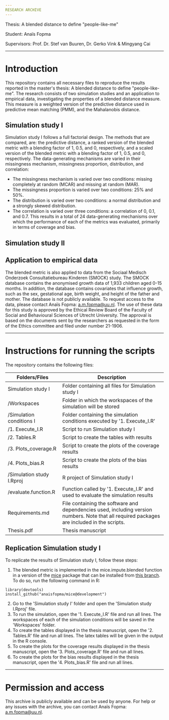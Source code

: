 ```yaml
---
RESEARCH ARCHIVE
---
```


Thesis: A blended distance to define "people-like-me"

Student: Anaïs Fopma

Supervisors: Prof. Dr. Stef van Buuren, Dr. Gerko Vink & Mingyang Cai

---
# Introduction
This repository contains all necessary files to reproduce the results reported in the master's thesis: A blended distance to define "people-like-me".
The research consists of two simulation studies and an application to empirical data, investigating the properties of a blended distance measure. This measure is a weighted version of the predictive distance used in predictive mean matching (PMM), and the Mahalanobis distance. 

## Simulation study I
Simulation study I follows a full factorial design. The methods that are compared, are: the predictive distance, a ranked version of the blended metric with a blending factor of 1, 0.5, and 0, respectively, and a scaled version of the blended metric with a blending factor of 1, 0.5, and 0, respectively. The data-generating mechanisms are varied in their missingness mechanism, missingness proportion, distribution, and correlation: 
- The missingness mechanism is varied over two conditions: missing completely at random (MCAR) and missing at random (MAR). 
- The missingness proportion is varied over two conditions: 25% and 50%.
- The distribution is varied over two conditions: a normal distribution and a strongly skewed distribution.
- The correlation is varied over three conditions: a correlation of 0, 0.1, and 0.7.
This results in a total of 24 data-generating mechanisms over which the performance of each of the metrics was evaluated, primarily in terms of coverage and bias.  

## Simulation study II

## Application to empirical data 
The blended metric is also applied to data from the Sociaal Medisch Onderzoek Consultatiebureau Kinderen (SMOCK) study. The SMOCK database contains
the anonymised growth data of 1,933 children aged 0-15 months. In addition, the database contains covariates that influence growth, such as the sex, gestational age, birth weight, and height of the father and mother. The database is not publicly available. To request access to the data, please contact Anaïs Fopma: a.m.fopma@uu.nl. The use of these data for this study is approved by the Ethical Review Board of the Faculty of Social and Behavioural Sciences of Utrecht University. The approval is based on the documents sent by the researchers as requested in the form of the Ethics committee and filed under number 21-1906.

---
# Instructions for running the scripts
The repository contains the following files:

| Folders/Files            | Description   |
| -----------------        | ------------- |
|Simulation study I        |Folder containing all files for Simulation study I|
|/Workspaces               |Folder in which the workspaces of the simulation will be stored|
|/Simulation conditions I  |Folder containing the simulation conditions executed by '1. Execute_I.R'|
|/1. Execute_I.R           |Script to run Simulation study I|
|/2. Tables.R              |Script to create the tables with results|
|/3. Plots_coverage.R      |Script to create the plots of the coverage results|
|/4. Plots_bias.R          |Script to create the plots of the bias results|
|/Simulation study I.Rproj |R project of Simulation study I|
|/evaluate.function.R      |Function called by '1. Execute_I.R' and used to evaluate the simulation results|
|Requirements.md           |File containing the software and dependencies used, including version numbers. Note that all required packages are included in the scripts.|
|Thesis.pdf                |Thesis manuscript|

## Replication Simulation study I
To replicate the results of Simulation study I, follow these steps:
1. The blended metric is implemented in the mice.impute.blended function in a version of the [mice](https://cran.r-project.org/web/packages/mice/index.html) package that can be installed from [this branch](https://github.com/anaisfopma/mice/tree/development). To do so, run the following command in R: 
```
library(devtools)
install_github("anaisfopma/mice@development") 
```
2. Go to the 'Simulation study I' folder and open the 'Simulation study I.Rproj' file.
3. To run the simulation, open the '1. Execute_I.R' file and run all lines. The workspaces of each of the simulation conditions will be saved in the 'Workspaces' folder. 
4. To create the tables displayed in the thesis manuscript, open the '2. Tables.R' file and run all lines. The latex tables will be given in the output in the R console. 
5. To create the plots for the coverage results displayed in the thesis manuscript, open the '3. Plots_coverage.R' file and run all lines. 
6. To create the plots for the bias results displayed in the thesis manuscript, open the '4. Plots_bias.R' file and run all lines. 

---
# Permission and access
This archive is publicly available and can be used by anyone. For help or any issues with the archive, you can contact Anaïs Fopma: a.m.fopma@uu.nl.


